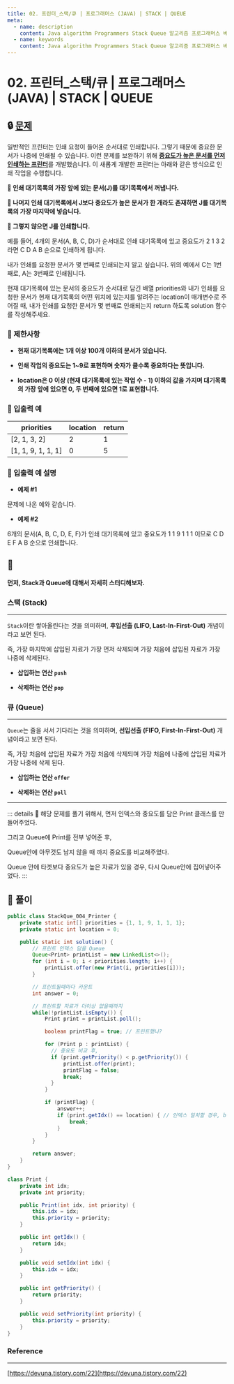 ```yaml
---
title: 02. 프린터_스택/큐 | 프로그래머스 (JAVA) | STACK | QUEUE
meta:
  - name: description
    content: Java algorithm Programmers Stack Queue 알고리즘 프로그래머스 베스트앨범 스택 큐 
  - name: keywords
    content: Java algorithm Programmers Stack Queue 알고리즘 프로그래머스 베스트앨범 스택 큐 
---
```


# 02. 프린터_스택/큐 | 프로그래머스 (JAVA) | STACK | QUEUE

## 🔒 [문제](https://programmers.co.kr/learn/courses/30/lessons/42587)

일반적인 프린터는 인쇄 요청이 들어온 순서대로 인쇄합니다. 그렇기 때문에 중요한 문서가 나중에 인쇄될 수 있습니다. 이런 문제를 보완하기 위해 <u>**중요도가 높은 문서를 먼저 인쇄하는 프린터**</u>를 개발했습니다. 이 새롭게 개발한 프린터는 아래와 같은 방식으로 인쇄 작업을 수행합니다.

**📌 인쇄 대기목록의 가장 앞에 있는 문서(J)를 대기목록에서 꺼냅니다.**

**📌 나머지 인쇄 대기목록에서 J보다 중요도가 높은 문서가 한 개라도 존재하면 J를 대기목록의 가장 마지막에 넣습니다.**

**📌 그렇지 않으면 J를 인쇄합니다.**

예를 들어, 4개의 문서(A, B, C, D)가 순서대로 인쇄 대기목록에 있고 중요도가 2 1 3 2 라면 C D A B 순으로 인쇄하게 됩니다.

내가 인쇄를 요청한 문서가 몇 번째로 인쇄되는지 알고 싶습니다. 위의 예에서 C는 1번째로, A는 3번째로 인쇄됩니다.

현재 대기목록에 있는 문서의 중요도가 순서대로 담긴 배열 priorities와 내가 인쇄를 요청한 문서가 현재 대기목록의 어떤 위치에 있는지를 알려주는 location이 매개변수로 주어질 때, 내가 인쇄를 요청한 문서가 몇 번째로 인쇄되는지 return 하도록 solution 함수를 작성해주세요.

### **📢 제한사항**

* **현재 대기목록에는 1개 이상 100개 이하의 문서가 있습니다.**

* **인쇄 작업의 중요도는 1~9로 표현하며 숫자가 클수록 중요하다는 뜻입니다.**

* **location은 0 이상 (현재 대기목록에 있는 작업 수 - 1) 이하의 값을 가지며 대기목록의 가장 앞에 있으면 0, 두 번째에 있으면 1로 표현합니다.**

### **📢 입출력 예**

| priorities	| location	| return |
| --- | --- | --- |
| [2, 1, 3, 2]	| 2	| 1 |
| [1, 1, 9, 1, 1, 1]	| 0 |	5 |

### **📢 입출력 예 설명**

* **예제 #1**

문제에 나온 예와 같습니다.

* **예제 #2**

6개의 문서(A, B, C, D, E, F)가 인쇄 대기목록에 있고 중요도가 1 1 9 1 1 1 이므로 C D E F A B 순으로 인쇄합니다.

## 🔐

**먼저, Stack과 Queue에 대해서 자세히 스터디해보자.**

### 스택 (Stack)

---

`Stack`이란 쌓아올린다는 것을 의미하며, **후입선출 (LIFO, Last-In-First-Out)** 개념이라고 보면 된다.

즉, 가장 마지막에 삽입된 자료가 가장 먼저 삭제되며 가장 처음에 삽입된 자료가 가장 나중에 삭제된다.

* **삽입하는 연산 `push`**

* **삭제하는 연산 `pop`**

### 큐 (Queue)

---

`Queue`는 줄을 서서 기다리는 것을 의미하며, **선입선출 (FIFO, First-In-First-Out)** 개념이라고 보면 된다.

즉, 가장 처음에 삽입된 자료가 가장 처음에 삭제되며 가장 처음에 나중에 삽입된 자료가 가장 나중에 삭제 된다.

* **삽입하는 연산 `offer`**

* **삭제하는 연산 `poll`**

---

::: details 💎
해당 문제를 풀기 위해서, 먼저 인덱스와 중요도를 담은 Print 클래스를 만들어주었다.

그리고 Queue에 Print를 전부 넣어준 후,

Queue안에 아무것도 남지 않을 때 까지 중요도를 비교해주었다.

Queue 안에 타겟보다 중요도가 높은 자료가 있을 경우, 다시 Queue안에 집어넣어주었다.
:::

## 🔑 풀이

```java
public class StackQue_004_Printer {
    private static int[] priorities = {1, 1, 9, 1, 1, 1};
    private static int location = 0;

    public static int solution() {
        // 프린트 인덱스 담을 Queue
        Queue<Print> printList = new LinkedList<>();
        for (int i = 0; i < priorities.length; i++) {
            printList.offer(new Print(i, priorities[i]));
        }

        // 프린트될때마다 카운트
        int answer = 0;

        // 프린트할 자료가 더이상 없을때까지
        while(!printList.isEmpty()) {
            Print print = printList.poll();

            boolean printFlag = true; // 프린트했나?

            for (Print p : printList) {
              // 중요도 비교 후,  
              if (print.getPriority() < p.getPriority()) {
                  printList.offer(print);
                  printFlag = false;
                  break; 
              }
            }

            if (printFlag) {
                answer++;
                if (print.getIdx() == location) { // 인덱스 일치할 경우, break
                    break;
                }
            }
        }

        return answer;
    }
}

class Print {
    private int idx;
    private int priority;

    public Print(int idx, int priority) {
        this.idx = idx;
        this.priority = priority;
    }

    public int getIdx() {
        return idx;
    }

    public void setIdx(int idx) {
        this.idx = idx;
    }

    public int getPriority() {
        return priority;
    }

    public void setPriority(int priority) {
        this.priority = priority;
    }
}
```

### Reference

---

[https://devuna.tistory.com/22](https://devuna.tistory.com/22)